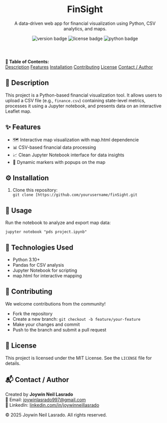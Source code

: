 <header>
    <h1>FinSight</h1>
    <p>A data-driven web app for financial visualization using Python, CSV analytics, and maps.</p>
    <div class="badges">
      <img src="https://img.shields.io/badge/version-1.0.0-blue" alt="version badge">
      <img src="https://img.shields.io/badge/license-MIT-green" alt="license badge">
      <img src="https://img.shields.io/badge/python-3.10+-blue" alt="python badge">
    </div>
  </header>

  <nav>
    <strong>📑 Table of Contents:</strong><br>
    <a href="#description">Description</a>
    <a href="#features">Features</a>
    <a href="#installation">Installation</a>
    <a href="#contributing">Contributing</a>
    <a href="#license">License</a>
    <a href="#contact-author">Contact / Author</a>
  </nav>

  <section id="description">
    <h2>📘 Description</h2>
    <p>This project is a Python-based financial visualization tool. It allows users to upload a CSV file (e.g., <code>finance.csv</code>) containing state-level metrics, processes it using a Jupyter notebook, and presents data on an interactive Leaflet map.</p>
  </section>

  <section id="features">
    <h2>✨ Features</h2>
    <ul>
      <li>🗺️ Interactive map visualization with map.html dependencie</li>
      <li>📊 CSV-based financial data processing</li>
      <li>📈 Clean Jupyter Notebook interface for data insights</li>
      <li>📍 Dynamic markers with popups on the map</li>
    </ul>
  </section>

  <section id="installation">
    <h2>⚙️ Installation</h2>
    <ol>
      <li>Clone this repository:</li>
      <code>git clone [https://github.com/yourusername/finSight.git</code>
    </ol>
  </section>

  <section id="usage">
    <h2>🚀 Usage</h2>
    <p>Run the notebook to analyze and export map data:</p>
    <pre><code class="language-bash">jupyter notebook "pds project.ipynb"</code></pre>
  </section>


  <section id="technologies-used">
    <h2>🧰 Technologies Used</h2>
    <ul>
      <li>Python 3.10+</li>
      <li>Pandas for CSV analysis</li>
      <li>Jupyter Notebook for scripting</li>
      <li>map.html for interactive mapping</li>
    </ul>
  </section>

  <section id="contributing">
    <h2>🤝 Contributing</h2>
    <p>We welcome contributions from the community!</p>
    <ul>
      <li>Fork the repository</li>
      <li>Create a new branch: <code>git checkout -b feature/your-feature</code></li>
      <li>Make your changes and commit</li>
      <li>Push to the branch and submit a pull request</li>
    </ul>
  </section>

  <section id="license">
    <h2>📝 License</h2>
    <p>This project is licensed under the MIT License. See the <code>LICENSE</code> file for details.</p>
  </section>

  <section id="contact-author">
    <h2>📬 Contact / Author</h2>
    <p>Created by <strong>Joywin Neil Lasrado</strong><br>
    📧 Email: <a href="mailto:joywinlasrado997@gmail.com">joywinlasrado997@gmail.com</a><br>
    🔗 LinkedIn: <a href="https://linkedin.com/in/joywinneillasrado" target="_blank">linkedin.com/in/joywinneillasrado</a></p>
  </section>

  <footer>
    <p>© 2025 Joywin Neil Lasrado. All rights reserved.</p>
  </footer>

</body>
</html>












